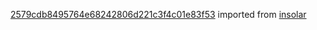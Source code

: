 [2579cdb8495764e68242806d221c3f4c01e83f53](https://github.com/insolar/insolar/commit/2579cdb8495764e68242806d221c3f4c01e83f53) imported from [insolar](https://github.com/insolar/insolar)
